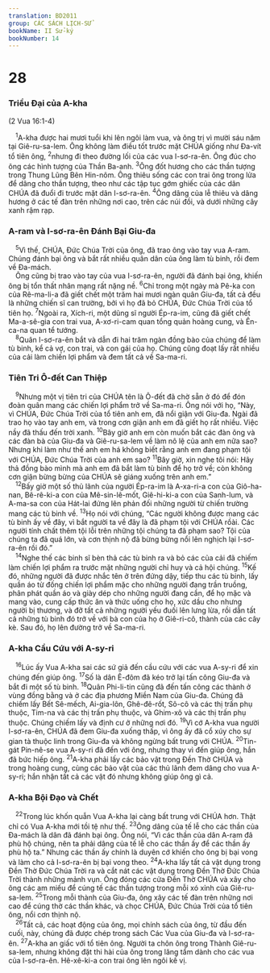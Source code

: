 ```yaml
---
translation: BD2011
group: CÁC SÁCH LỊCH-SỬ
bookName: II Sử-ký 
bookNumber: 14
---
```


<div class="title"><h1>28</h1><h3>Triều Ðại của A-kha</h3><p>(2 Vua 16:1-4)</p></div>
<span class="verse 2su_28_1"> <sup>1</sup>A-kha được hai mươi tuổi khi lên ngôi làm vua, và ông trị vì mười sáu năm tại Giê-ru-sa-lem. Ông không làm điều tốt trước mặt CHÚA giống như Ða-vít tổ tiên ông, </span>
<span class="verse 2su_28_2"><sup>2</sup>nhưng đi theo đường lối của các vua I-sơ-ra-ên. Ông đúc cho ông các hình tượng của Thần Ba-anh. </span>
<span class="verse 2su_28_3"><sup>3</sup>Ông đốt hương cho các thần tượng trong Thung Lũng Bên Hin-nôm. Ông thiêu sống các con trai ông trong lửa để dâng cho thần tượng, theo như các tập tục gớm ghiếc của các dân CHÚA đã đuổi đi trước mặt dân I-sơ-ra-ên. </span>
<span class="verse 2su_28_4"><sup>4</sup>Ông dâng của lễ thiêu và dâng hương ở các tế đàn trên những nơi cao, trên các núi đồi, và dưới những cây xanh rậm rạp.<br/></span>
<div class="title"><h3>A-ram và I-sơ-ra-ên Ðánh Bại Giu-đa</h3></div>
<span class="verse 2su_28_5"> <sup>5</sup>Vì thế, CHÚA, Ðức Chúa Trời của ông, đã trao ông vào tay vua A-ram. Chúng đánh bại ông và bắt rất nhiều quân dân của ông làm tù binh, rồi đem về Ða-mách.<br/> Ông cũng bị trao vào tay của vua I-sơ-ra-ên, người đã đánh bại ông, khiến ông bị tổn thất nhân mạng rất nặng nề. </span>
<span class="verse 2su_28_6"><sup>6</sup>Chỉ trong một ngày mà Pê-ka con của Rê-ma-li-a đã giết chết một trăm hai mươi ngàn quân Giu-đa, tất cả đều là những chiến sĩ can trường, bởi vì họ đã bỏ CHÚA, Ðức Chúa Trời của tổ tiên họ. </span>
<span class="verse 2su_28_7"><sup>7</sup>Ngoài ra, Xích-ri, một dũng sĩ người Ép-ra-im, cũng đã giết chết Ma-a-sê-gia con trai vua, A-xơ-ri-cam quan tổng quản hoàng cung, và Ên-ca-na quan tể tướng.<br/></span>
<span class="verse 2su_28_8"> <sup>8</sup>Quân I-sơ-ra-ên bắt và dẫn đi hai trăm ngàn đồng bào của chúng để làm tù binh, kể cả vợ, con trai, và con gái của họ. Chúng cũng đoạt lấy rất nhiều của cải làm chiến lợi phẩm và đem tất cả về Sa-ma-ri.<br/></span>
<div class="title"><h3>Tiên Tri Ô-đết Can Thiệp</h3></div>
<span class="verse 2su_28_9"> <sup>9</sup>Nhưng một vị tiên tri của CHÚA tên là Ô-đết đã chờ sẵn ở đó để đón đoàn quân mang các chiến lợi phẩm trở về Sa-ma-ri. Ông nói với họ, “Này, vì CHÚA, Ðức Chúa Trời của tổ tiên anh em, đã nổi giận với Giu-đa. Ngài đã trao họ vào tay anh em, và trong cơn giận anh em đã giết họ rất nhiều. Việc nầy đã thấu đến trời xanh. </span>
<span class="verse 2su_28_10"><sup>10</sup>Bây giờ anh em còn muốn bắt các đàn ông và các đàn bà của Giu-đa và Giê-ru-sa-lem về làm nô lệ của anh em nữa sao? Nhưng khi làm như thế anh em há không biết rằng anh em đang phạm tội với CHÚA, Ðức Chúa Trời của anh em sao? </span>
<span class="verse 2su_28_11"><sup>11</sup>Bây giờ, xin nghe tôi nói: Hãy thả đồng bào mình mà anh em đã bắt làm tù binh để họ trở về; còn không cơn giận bừng bừng của CHÚA sẽ giáng xuống trên anh em.”<br/></span>
<span class="verse 2su_28_12"> <sup>12</sup>Bấy giờ một số thủ lãnh của người Ép-ra-im là A-xa-ri-a con của Giô-ha-nan, Bê-rê-ki-a con của Mê-sin-lê-mốt, Giê-hi-ki-a con của Sanh-lum, và A-ma-sa con của Hát-lai đứng lên phản đối những người từ chiến trường mang các tù binh về. </span>
<span class="verse 2su_28_13"><sup>13</sup>Họ nói với chúng, “Các người không được mang các tù binh ấy về đây, vì bắt người ta về đây là đã phạm tội với CHÚA rồài. Các người tính chất thêm tội lỗi trên những tội chúng ta đã phạm sao? Tội của chúng ta đã quá lớn, và cơn thịnh nộ đã bừng bừng nổi lên nghịch lại I-sơ-ra-ên rồi đó.”<br/></span>
<span class="verse 2su_28_14"> <sup>14</sup>Nghe thế các binh sĩ bèn thả các tù binh ra và bỏ các của cải đã chiếm làm chiến lợi phẩm ra trước mặt những người chỉ huy và cả hội chúng. </span>
<span class="verse 2su_28_15"><sup>15</sup>Kế đó, những người đã được nhắc tên ở trên đứng dậy, tiếp thu các tù binh, lấy quần áo từ đống chiến lợi phẩm mặc cho những người đang trần truồng, phân phát quần áo và giày dép cho những người đang cần, để họ mặc và mang vào, cung cấp thức ăn và thức uống cho họ, xức dầu cho nhưng người bị thương, và đỡ tất cả những người yếu đuối lên lưng lừa, rồi dẫn tất cả những tù binh đó trở về với bà con của họ ở Giê-ri-cô, thành của các cây kè. Sau đó, họ lên đường trở về Sa-ma-ri.<br/></span>
<div class="title"><h3>A-kha Cầu Cứu với A-sy-ri</h3></div>
<span class="verse 2su_28_16"> <sup>16</sup>Lúc ấy Vua A-kha sai các sứ giả đến cầu cứu với các vua A-sy-ri để xin chúng đến giúp ông. </span>
<span class="verse 2su_28_17"><sup>17</sup>Số là dân Ê-đôm đã kéo trở lại tấn công Giu-đa và bắt đi một số tù binh. </span>
<span class="verse 2su_28_18"><sup>18</sup>Quân Phi-li-tin cũng đã đến tấn công các thành ở vùng đồng bằng và ở các địa phương Miền Nam của Giu-đa. Chúng đã chiếm lấy Bết Sê-mếch, Ai-gia-lôn, Ghê-đê-rốt, Sô-cô và các thị trấn phụ thuộc, Tim-na và các thị trấn phụ thuộc, và Ghim-xô và các thị trấn phụ thuộc. Chúng chiếm lấy và định cư ở những nơi đó. </span>
<span class="verse 2su_28_19"><sup>19</sup>Vì cớ A-kha vua người I-sơ-ra-ên, CHÚA đã đem Giu-đa xuống thấp, vì ông ấy đã cổ xúy cho sự gian tà thuộc linh trong Giu-đa và không ngừng bất trung với CHÚA. </span>
<span class="verse 2su_28_20"><sup>20</sup>Tin-gát Pin-nê-se vua A-sy-ri đã đến với ông, nhưng thay vì đến giúp ông, hắn đã bức hiếp ông. </span>
<span class="verse 2su_28_21"><sup>21</sup>A-kha phải lấy các bảo vật trong Ðền Thờ CHÚA và trong hoàng cung, cùng các bảo vật của các thủ lãnh đem dâng cho vua A-sy-ri; hắn nhận tất cả các vật đó nhưng không giúp ông gì cả.<br/></span>
<div class="title"><h3>A-kha Bội Ðạo và Chết</h3></div>
<span class="verse 2su_28_22"> <sup>22</sup>Trong lúc khốn quẫn Vua A-kha lại càng bất trung với CHÚA hơn. Thật chỉ có Vua A-kha mới tồi tệ như thế. </span>
<span class="verse 2su_28_23"><sup>23</sup>Ông dâng của tế lễ cho các thần của Ða-mách là dân đã đánh bại ông. Ông nói, “Vì các thần của dân A-ram đã phù hộ chúng, nên ta phải dâng của tế lễ cho các thần ấy để các thần ấy phù hộ ta.” Nhưng các thần ấy chính là duyên cớ khiến cho ông bị bại vong và làm cho cả I-sơ-ra-ên bị bại vong theo. </span>
<span class="verse 2su_28_24"><sup>24</sup>A-kha lấy tất cả vật dụng trong Ðền Thờ Ðức Chúa Trời ra và cắt nát các vật dụng trong Ðền Thờ Ðức Chúa Trời thành những mảnh vụn. Ông đóng các cửa Ðền Thờ CHÚA và xây cho ông các am miếu để cúng tế các thần tượng trong mỗi xó xỉnh của Giê-ru-sa-lem. </span>
<span class="verse 2su_28_25"><sup>25</sup>Trong mỗi thành của Giu-đa, ông xây các tế đàn trên những nơi cao để cúng thờ các thần khác, và chọc CHÚA, Ðức Chúa Trời của tổ tiên ông, nổi cơn thịnh nộ.<br/></span>
<span class="verse 2su_28_26"> <sup>26</sup>Tất cả, các hoạt động của ông, mọi chính sách của ông, từ đầu đến cuối, này, chúng đã được chép trong sách Các Vua của Giu-đa và I-sơ-ra-ên. </span>
<span class="verse 2su_28_27"><sup>27</sup>A-kha an giấc với tổ tiên ông. Người ta chôn ông trong Thành Giê-ru-sa-lem, nhưng không đặt thi hài của ông trong lăng tẩm dành cho các vua của I-sơ-ra-ên. Hê-xê-ki-a con trai ông lên ngôi kế vị. <br/></span>
